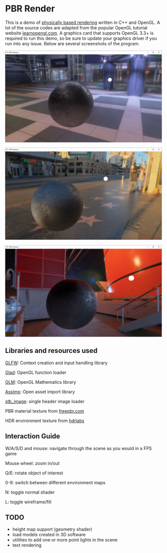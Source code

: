 # PBR Render

This is a demo of [physically based rendering](https://en.wikipedia.org/wiki/Physically_based_rendering) written in C++ and OpenGL. A lot of the source codes are adapted from the popular OpenGL tutorial website [learnopengl.com](https://learnopengl.com/). A graphics card that supports OpenGL 3.3+ is required to run this demo, so be sure to update your graphics driver if you run into any issue. Below are several screenshots of the program.

![](screenshot_1.png)

![](screenshot_2.png)

![](screenshot_3.png)

## Libraries and resources used

[GLFW](https://www.glfw.org/): Context creation and input handling library

[Glad](https://glad.dav1d.de/): OpenGL function loader

[GLM](https://glm.g-truc.net/): OpenGL Mathematics library

[Assimp](https://assimp.org/): Open asset import library

[stb_image](https://github.com/nothings/stb/blob/master/stb_image.h): single header image loader

PBR material texture from [freepbr.com](http://www.freepbr.com)

HDR environment texture from [hdrlabs](http://www.hdrlabs.com/sibl/archive/)

## Interaction Guide

W/A/S/D and mouse:  navigate through the scene as you would in a FPS game

Mouse wheel: zoom in/out

Q/E: rotate object of interest

0-9: switch between different environment maps

N: toggle normal shader

L: toggle wireframe/fill

## TODO

- height map support (geometry shader)
- load models created in 3D software
- utilities to add one or more point lights in the scene
- text rendering

